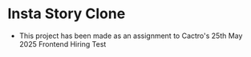 # Insta Story Clone
- This project has been made as an assignment to Cactro's 25th May 2025 Frontend Hiring Test
